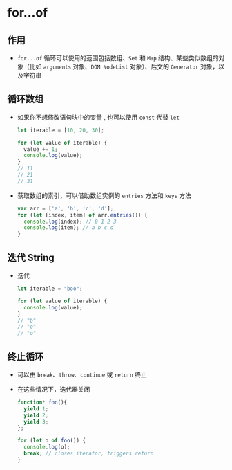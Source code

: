 # for...of

## 作用

+ `for...of` 循环可以使用的范围包括数组、`Set` 和 `Map` 结构、某些类似数组的对象（比如 `arguments` 对象、`DOM NodeList` 对象）、后文的 `Generator` 对象，以及字符串

## 循环数组

+ 如果你不想修改语句块中的变量 , 也可以使用 `const` 代替 `let`

  ```js
  let iterable = [10, 20, 30];

  for (let value of iterable) {
    value += 1;
    console.log(value);
  }
  // 11
  // 21
  // 31
  ```

+ 获取数组的索引，可以借助数组实例的 `entries` 方法和 `keys` 方法

  ```js
  var arr = ['a', 'b', 'c', 'd'];
  for (let [index, item] of arr.entries()) {
    console.log(index); // 0 1 2 3
    console.log(item); // a b c d
  }
  ```

## 迭代 String

+ 迭代

  ```js
  let iterable = "boo";

  for (let value of iterable) {
    console.log(value);
  }
  // "b"
  // "o"
  // "o"
  ```

## 终止循环

+ 可以由 `break`、`throw`、`continue` 或 `return` 终止

+ 在这些情况下，迭代器关闭

  ```js
  function* foo(){
    yield 1;
    yield 2;
    yield 3;
  };

  for (let o of foo()) {
    console.log(o);
    break; // closes iterator, triggers return
  }
  ```
